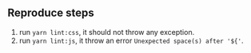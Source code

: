 ## Reproduce steps
1. run `yarn lint:css`, it should not throw any exception.
2. run `yarn lint:js`, it throw an error `Unexpected space(s) after '${'`.
